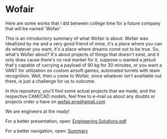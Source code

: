 # Wofair
Here are some works that i did between college time for a future company that will be named 'Wofair'

This is an introductory summary of what Wofair is about.
Wofair was ideallized by me and a very good friend of mine, it's a place where you can do whatever you want, it's a place where dreams come out to be true.
So, what's Wofair about?
It's about projects of things that doesn't exist, and it only does cause there's no real market for it, suppose u wanted a jetsuit that's capable of carrying a payload of 90 kg for 30 minutes, or you want a VANT for utilization on custom airsoft games, automated turrets with team recognition. Well, then u come to Wofair, since whatever isn't availlable out there, is just a challenge for us to outcome.

In this repository, you'll find some actual projects that we made, and the respective CAM/CAD models, feel free to e-mail us about any doubts or projects order u have on wofair.eng@gmail.com

We are engineers at the ready!

For a better presentation, open:
[Engineering Solutions.pdf](https://github.com/Horaga/Wofair/files/8257520/Engineering.Solutions.pdf)

For a better navigation, open:
[Summary](https://github.com/Horaga/Wofair/wiki)
